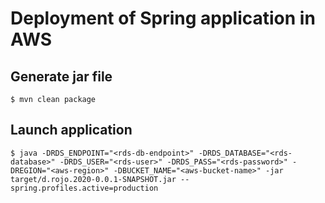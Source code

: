 # Deployment of Spring application in AWS

## Generate jar file

```
$ mvn clean package
```

## Launch application

```
$ java -DRDS_ENDPOINT="<rds-db-endpoint>" -DRDS_DATABASE="<rds-database>" -DRDS_USER="<rds-user>" -DRDS_PASS="<rds-password>" -DREGION="<aws-region>" -DBUCKET_NAME="<aws-bucket-name>" -jar target/d.rojo.2020-0.0.1-SNAPSHOT.jar --spring.profiles.active=production
```
